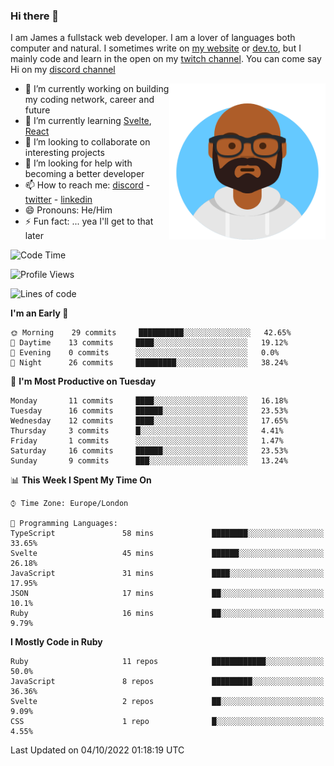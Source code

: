 ### Hi there 👋

I am James a fullstack web developer. I am a lover of languages both computer and natural. I sometimes write on [my website](https://jdhall.dev) or [dev.to](https://dev.to/zefur), but I mainly code and learn in the open on my [twitch channel](https://www.twitch.com/jozuhito). You can come say Hi on my [discord channel](https://discord.gg/sWEHvsBw)



<img align="right" height="250" width="250"  src="/assets/avataaars.png" />

  

- 🔭 I’m currently working on building my coding network, career and future
- 🌱 I’m currently learning [Svelte](https://svelte.dev), [React](https://reactjs.org)
- 👯 I’m looking to collaborate on interesting projects
- 🤔 I’m looking for help with becoming a better developer
- 📫 How to reach me: [discord](https://discord.gg/sWEHvsBw)
                      - [twitter](twitter.com/zefur)
                      - [linkedin](https://linkedin.com/in/j-d-hall)
- 😄 Pronouns: He/Him
- ⚡ Fun fact: ... yea I'll get to that later

 
<!-- BLOG-POST-LIST:START -->

<!-- BLOG-POST-LIST:END -->

<!--START_SECTION:waka-->
![Code Time](http://img.shields.io/badge/Code%20Time-762%20hrs%2057%20mins-blue)

![Profile Views](http://img.shields.io/badge/Profile%20Views-0-blue)

![Lines of code](https://img.shields.io/badge/From%20Hello%20World%20I%27ve%20Written-87%20Thousand%20lines%20of%20code-blue)

**I'm an Early 🐤** 

```text
🌞 Morning    29 commits     ██████████░░░░░░░░░░░░░░░   42.65% 
🌆 Daytime    13 commits     ████░░░░░░░░░░░░░░░░░░░░░   19.12% 
🌃 Evening    0 commits      ░░░░░░░░░░░░░░░░░░░░░░░░░   0.0% 
🌙 Night      26 commits     █████████░░░░░░░░░░░░░░░░   38.24%

```
📅 **I'm Most Productive on Tuesday** 

```text
Monday       11 commits     ████░░░░░░░░░░░░░░░░░░░░░   16.18% 
Tuesday      16 commits     ██████░░░░░░░░░░░░░░░░░░░   23.53% 
Wednesday    12 commits     ████░░░░░░░░░░░░░░░░░░░░░   17.65% 
Thursday     3 commits      █░░░░░░░░░░░░░░░░░░░░░░░░   4.41% 
Friday       1 commits      ░░░░░░░░░░░░░░░░░░░░░░░░░   1.47% 
Saturday     16 commits     ██████░░░░░░░░░░░░░░░░░░░   23.53% 
Sunday       9 commits      ███░░░░░░░░░░░░░░░░░░░░░░   13.24%

```


📊 **This Week I Spent My Time On** 

```text
⌚︎ Time Zone: Europe/London

💬 Programming Languages: 
TypeScript               58 mins             ████████░░░░░░░░░░░░░░░░░   33.65% 
Svelte                   45 mins             ██████░░░░░░░░░░░░░░░░░░░   26.18% 
JavaScript               31 mins             ████░░░░░░░░░░░░░░░░░░░░░   17.95% 
JSON                     17 mins             ██░░░░░░░░░░░░░░░░░░░░░░░   10.1% 
Ruby                     16 mins             ██░░░░░░░░░░░░░░░░░░░░░░░   9.79%

```

**I Mostly Code in Ruby** 

```text
Ruby                     11 repos            ████████████░░░░░░░░░░░░░   50.0% 
JavaScript               8 repos             █████████░░░░░░░░░░░░░░░░   36.36% 
Svelte                   2 repos             ██░░░░░░░░░░░░░░░░░░░░░░░   9.09% 
CSS                      1 repo              █░░░░░░░░░░░░░░░░░░░░░░░░   4.55%

```



 Last Updated on 04/10/2022 01:18:19 UTC
<!--END_SECTION:waka-->
